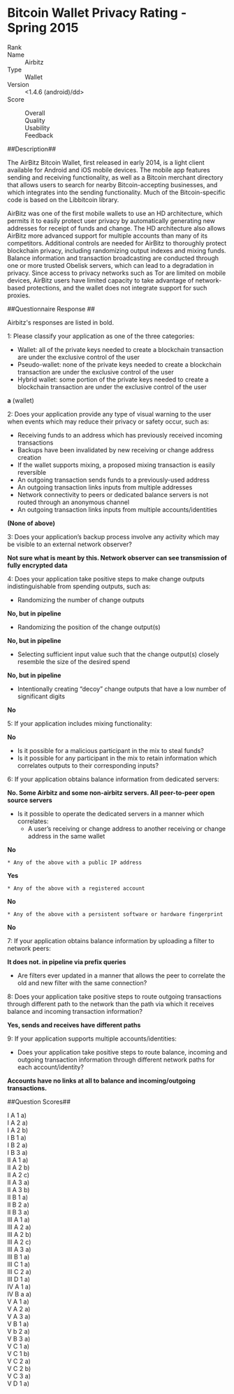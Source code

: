 Bitcoin Wallet Privacy Rating - Spring 2015
============================================

<dl>
    <dt>Rank</dt>
    <dd></dd>
    <dt>Name</dt>
    <dd>Airbitz</dd>
    <dt>Type</dt>
    <dd>Wallet</dd>
    <dt>Version</dt>
    <dd><1.4.6 (android)/dd>
    <dt>Score</dt>
    <dd>
        <dl>
            <dt>Overall</dt>
            <dd></dd>
            <dt>Quality</dt>
            <dd></dd>
            <dt>Usability</dt>
            <dd></dd>
            <dt>Feedback</dt>
            <dd></dd>
        </dl>
    </dd>
</dl>

##Description##

The AirBitz Bitcoin Wallet, first released in early 2014, is a light client available for Android and iOS mobile devices. The mobile app features sending and receiving functionality, as well as a Bitcoin merchant directory that allows users to search for nearby Bitcoin-accepting businesses, and which integrates into the sending functionality. Much of the Bitcoin-specific code is based on the Libbitcoin library.

AirBitz was one of the first mobile wallets to use an HD architecture, which permits it to easily protect user privacy by automatically generating new addresses for receipt of funds and change. The HD architecture also allows AirBitz more advanced support for multiple accounts than many of its competitors. Additional controls are needed for AirBitz to thoroughly protect blockchain privacy, including randomizing output indexes and mixing funds. Balance information and transaction broadcasting are conducted through one or more trusted Obelisk servers, which can lead to a degradation in privacy. Since access to privacy networks such as Tor are limited on mobile devices, AirBitz users have limited capacity to take advantage of network-based protections, and the wallet does not integrate support for such proxies.

##Questionnaire Response ##

Airbitz's responses are listed in bold.

1: Please classify your application as one of the three categories:
  * Wallet: all of the private keys needed to create a blockchain transaction are under the exclusive control of the user
  * Pseudo-wallet: none of the private keys needed to create a blockchain transaction are under the exclusive control of the user
  * Hybrid wallet: some portion of the private keys needed to create a blockchain transaction are under the exclusive control of the user

**a** (wallet)

2: Does your application provide any type of visual warning to the user when events which may reduce their privacy or safety occur, such as:
  * Receiving funds to an address which has previously received incoming transactions
  * Backups have been invalidated by new receiving or change address creation
  * If the wallet supports mixing, a proposed mixing transaction is easily reversible
  * An outgoing transaction sends funds to a previously-used address
  * An outgoing transaction links inputs from multiple addresses
  * Network connectivity to peers or dedicated balance servers is not routed through an anonymous channel
  * An outgoing transaction links inputs from multiple accounts/identities

**(None of above)**

3: Does your application’s backup process involve any activity which may be visible to an external network observer?

**Not sure what is meant by this. Network observer can see transmission of fully encrypted data**

4: Does your application take positive steps to make change outputs indistinguishable from spending outputs, such as:
  * Randomizing the number of change outputs

**No, but in pipeline**

  * Randomizing the position of the change output(s)

**No, but in pipeline**

  * Selecting sufficient input value such that the change output(s) closely resemble the size of the desired spend

**No, but in pipeline**

  * Intentionally creating “decoy” change outputs that have a low number of significant digits

**No**

5: If your application includes mixing functionality:

**No**

  * Is it possible for a malicious participant in the mix to steal funds?
  * Is it possible for any participant in the mix to retain information which correlates outputs to their corresponding inputs?
 
6: If your application obtains balance information from dedicated servers:

**No. Some Airbitz and some non-airbitz servers. All peer-to-peer open source servers**

  * Is it possible to operate the dedicated servers in a manner which correlates:
    * A user’s receiving or change address to another receiving or change address in the same wallet

**No**

    * Any of the above with a public IP address

**Yes**

    * Any of the above with a registered account 

**No**

    * Any of the above with a persistent software or hardware fingerprint

**No**

7: If your application obtains balance information by uploading a filter to network peers:

**It does not. in pipeline via prefix queries**

  * Are filters ever updated in a manner that allows the peer to correlate the old and new filter with the same connection?

8: Does your application take positive steps to route outgoing transactions through different path to the network than the path via which it receives balance and incoming transaction information?

**Yes, sends and receives have different paths**

9: If your application supports multiple accounts/identities:
  * Does your application take positive steps to route balance, incoming and outgoing transaction information through different network paths for each account/identity?

**Accounts have no links at all to balance and incoming/outgoing transactions.**

##Question Scores##

<dl>
    <dt>I A 1 a)</dt>
    <dd></dd>
    <dt>I A 2 a)</dt>
    <dd></dd>
    <dt>I A 2 b)</dt>
    <dd></dd>
    <dt>I B 1 a)</dt>
    <dd></dd>
    <dt>I B 2 a)</dt>
    <dd></dd>
    <dt>I B 3 a)</dt>
    <dd></dd>
    <dt>II A 1 a)</dt>
    <dd></dd>
    <dt>II A 2 b)</dt>
    <dd></dd>
    <dt>II A 2 c)</dt>
    <dd></dd>
    <dt>II A 3 a)</dt>
    <dd></dd>
    <dt>II A 3 b)</dt>
    <dd></dd>
    <dt>II B 1 a)</dt>
    <dd></dd>
    <dt>II B 2 a)</dt>
    <dd></dd>
    <dt>II B 3 a)</dt>
    <dd></dd>
    <dt>III A 1 a)</dt>
    <dd></dd>
    <dt>III A 2 a)</dt>
    <dd></dd>
    <dt>III A 2 b)</dt>
    <dd></dd>
    <dt>III A 2 c)</dt>
    <dd></dd>
    <dt>III A 3 a)</dt>
    <dd></dd>
    <dt>III B 1 a)</dt>
    <dd></dd>
    <dt>III C 1 a)</dt>
    <dd></dd>
    <dt>III C 2 a)</dt>
    <dd></dd>
    <dt>III D 1 a)</dt>
    <dd></dd>
    <dt>IV A 1 a)</dt>
    <dd></dd>
    <dt>IV B a a)</dt>
    <dd></dd>
    <dt>V A 1 a)</dt>
    <dd></dd>
    <dt>V A 2 a)</dt>
    <dd></dd>
    <dt>V A 3 a)</dt>
    <dd></dd>
    <dt>V B 1 a)</dt>
    <dd></dd>
    <dt>V b 2 a)</dt>
    <dd></dd>
    <dt>V B 3 a)</dt>
    <dd></dd>
    <dt>V C 1 a)</dt>
    <dd></dd>
    <dt>V C 1 b)</dt>
    <dd></dd>
    <dt>V C 2 a)</dt>
    <dd></dd>
    <dt>V C 2 b)</dt>
    <dd></dd>
    <dt>V C 3 a)</dt>
    <dd></dd>
    <dt>V D 1 a)</dt>
    <dd></dd>
</dl>
